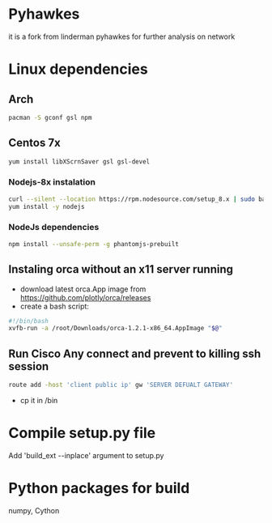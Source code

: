 # Pyhawkes

it is a fork from linderman pyhawkes for further analysis on network

# Linux dependencies
 
## Arch
 
```bash
pacman -S gconf gsl npm 
```
## Centos 7x

```bash 
yum install libXScrnSaver gsl gsl-devel
```

### Nodejs-8x instalation
 
```bash  
curl --silent --location https://rpm.nodesource.com/setup_8.x | sudo bash -
yum install -y nodejs
```

### NodeJs dependencies 

```bash
npm install --unsafe-perm -g phantomjs-prebuilt
```

## Instaling orca without an x11 server running 

* download latest orca.App image from https://github.com/plotly/orca/releases
* create a bash script:

 ```bash
#!/bin/bash
xvfb-run -a /root/Downloads/orca-1.2.1-x86_64.AppImage "$@"
```
## Run Cisco Any connect and prevent to killing ssh session

```bash
route add -host 'client public ip' gw 'SERVER DEFUALT GATEWAY'
```

* cp it in /bin

# Compile setup.py file

Add 'build_ext --inplace' argument to setup.py 

# Python packages for build 

numpy, Cython